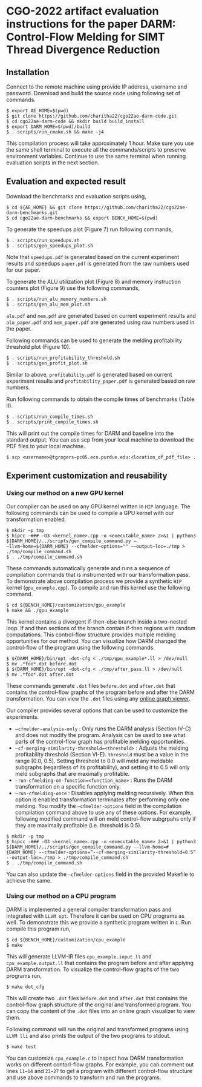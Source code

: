 # CGO-2022 artifact evaluation instructions for the paper DARM: Control-Flow Melding for SIMT Thread Divergence Reduction

## Installation
Connect to the remote machine using provide IP address, username and password. Download and build the source code using following set of commands.
```
$ export AE_HOME=$(pwd)
$ git clone https://github.com/charitha22/cgo22ae-darm-code.git 
$ cd cgo22ae-darm-code && mkdir build build_install
$ export DARM_HOME=$(pwd)/build
$ . scripts/run_cmake.sh && make -j4
```
This compilation process will take approximately 1 hour. Make sure you use the same shell terminal to execute all the commands/scripts to preserve environment variables. Continue to use the same terminal when running evaluation scripts in the next section.

## Evaluation and expected result

Download the benchmarks and evaluation scripts using,
```
$ cd ${AE_HOME} && git clone https://github.com/charitha22/cgo22ae-darm-benchmarks.git
$ cd cgo22ae-darm-benchmarks && export BENCH_HOME=$(pwd)
```

To generate the speedups plot (Figure 7) run following commands,
```
$ . scripts/run_speedups.sh
$ . scripts/gen_speedups_plot.sh
```
Note that `speedups.pdf` is generated based on the current experiment results and speedups `paper.pdf` is generated from the raw numbers used for our paper.

To generate the ALU utilization plot (Figure 8) and memory instruction counters plot (Figure 9) use the following commands,
```
$ . scripts/run_alu_memory_numbers.sh 
$ . scripts/gen_alu_mem_plot.sh
```
`alu.pdf` and `mem.pdf` are generated based on current experiment results and `alu_paper.pdf` and `mem_paper.pdf` are generated using raw numbers used in the paper.

Following commands can be used to generate the melding profitability threshold plot (Figure 10).
```
$ . scripts/run_profitability_threshold.sh 
$ . scripts/gen_profit_plot.sh
```

Similar to above, `profitability.pdf` is generated based on current experiment results and `profitability_paper.pdf` is generated based on raw numbers.

Run following commands to obtain the compile times of benchmarks (Table II).
```
$ . scripts/run_compile_times.sh 
$ . scripts/print_compile_times.sh
```
This will print out the compile times for DARM and baseline into the standard output.
You can use scp from your local machine to download the PDF files to your local machine.
```
$ scp <username>@tgrogers−pc05.ecn.purdue.edu:<location_of_pdf_file> .
```
## Experiment customization and reusability
### Using our method on a new GPU kernel
Our compiler can be used on any GPU kernel written in `HIP` language. The following commands can be used to compile a GPU kernel with our transformation enabled.
```
$ mkdir −p tmp
$ hipcc −### −O3 <kernel_name>.cpp −o <executable_name> 2>&1 | python3 ${DARM_HOME}/../scripts/gen_compile_command.py −−llvm−home=${DARM_HOME} --cfmelder−options="" −−output−loc=./tmp > ./tmp/compile_command.sh 
$ . ./tmp/compile_command.sh
```
These commands automatically generate and runs a sequence of compilation commands that is instrumented with our transformation pass. To demonstrate above compilation process we provide a synthetic `HIP` kernel (`gpu_example.cpp`). To compile and run this kernel use the following command.
```
$ cd ${BENCH_HOME}/customization/gpu_example 
$ make && ./gpu_example
```
This kernel contains a divergent if-then-else branch inside a two-nested loop. If and then sections of the branch contain if-then regions with random computations. This control-flow structure provides multiple melding opportunities for our method. You can visualize how DARM changed the control-flow of the program using the following commands.
```
$ ${DARM_HOME}/bin/opt -dot-cfg < ./tmp/gpu_example*.ll > /dev/null
$ mv .*foo*.dot before.dot
$ ${DARM_HOME}/bin/opt -dot-cfg < ./tmp/after_pass.ll > /dev/null
$ mv .*foo*.dot after.dot
```
These commands generate `.dot` files `before.dot` and `after.dot` that contains the control-flow graphs of the program before and after the DARM transformation. You can view the `.dot` files using any [online graph viewer](https://dreampuf.github.io/GraphvizOnline/).

Our compiler provides several options that can be used to customize the experiments.
* `–cfmelder-analysis-only` : Only runs the DARM analysis (Section IV-C) and does not modify the program. Analysis can be used to see what parts of the control-flow graph has profitable melding opportunities.
* `–cf-merging-similarity-threshold=<threshold>` : Adjusts the melding profitability threshold (Section VI-E). `threshold` must be a value in the range [0.0, 0.5]. Setting threshold to 0.0 will meld any meldable subgraphs (regardless of its profitability), and setting it to 0.5 will only meld subgraphs that are maximally profitable.
* `-run-cfmelding-on-function=<function_name>` : Runs the DARM transformation on a specific function only.
* `–run-cfmelding-once` : Disables applying melding recursively. When this option is enabled transformation terminates after performing only one melding.
You modify the `–cfmelder-options` field in the compilation compilation command above to use any of these options. For example, following modified command will on meld control-flow subgrpahs only if they are maximally profitable (i.e. threshold is 0.5).
```
$ mkdir -p tmp
$ hipcc -### -O3 <kernel_name>.cpp -o <executable_name> 2>&1 | python3 ${DARM_HOME}/../scripts/gen_compile_command.py --llvm-home=#{DARM_HOME} --cfmelder-options=”--cf-merging-similarity-threshold=0.5” --output-loc=./tmp > ./tmp/compile_command.sh 
$ . ./tmp/compile_command.sh
```
You can also update the `–cfmelder-options` field in the provided Makefile to achieve the same.

### Using our method on a CPU program

DARM is implemented a general compiler transformation pass and integrated with `LLVM opt`. Therefore it can be used on CPU programs as well. To demonstrate this we provide a synthetic program written in `C`. Run compile this program run,
```
$ cd ${BENCH_HOME}/customization/cpu_example 
$ make
```
This will generate LLVM-IR files `cpu_example.input.ll` and `cpu_example.output.ll` that contains the program before and after applying DARM transformation. To visualize the control-flow graphs of the two programs run,
```
$ make dot_cfg
```
This will create two `.dot` files `before.dot` and `after.dot` that contains the control-flow graph structure of the original and transformed program. You can copy the content of the `.dot` files into an online graph visualizer to view them.

Following command will run the original and transformed programs using `LLVM lli` and also prints the output of the two programs to stdout.
```
$ make test
```
You can customize `cpu_example.c` to inspect how DARM transformation works on different contorl-flow graphs. For example, you can comment out lines `11−14` and `23−27` to get a program with different control-flow structure and use above commands to transform and run the programs.
